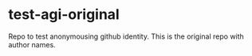# test-agi-original
Repo to test anonymousing github identity. This is the original repo with author names.
